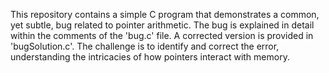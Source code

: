 This repository contains a simple C program that demonstrates a common, yet subtle, bug related to pointer arithmetic. The bug is explained in detail within the comments of the 'bug.c' file. A corrected version is provided in 'bugSolution.c'.  The challenge is to identify and correct the error, understanding the intricacies of how pointers interact with memory.